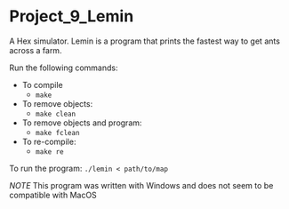 # Project_9_Lemin
A Hex simulator. Lemin is a program that prints the fastest way to get ants across a farm.

Run the following commands:

* To compile
	- `make`
* To remove objects:
	- `make clean`
* To remove objects and program:
	- `make fclean`
* To re-compile:
	- `make re`

To run the program:
`./lemin < path/to/map`

*NOTE*
This program was written with Windows and does not seem to be compatible with MacOS
